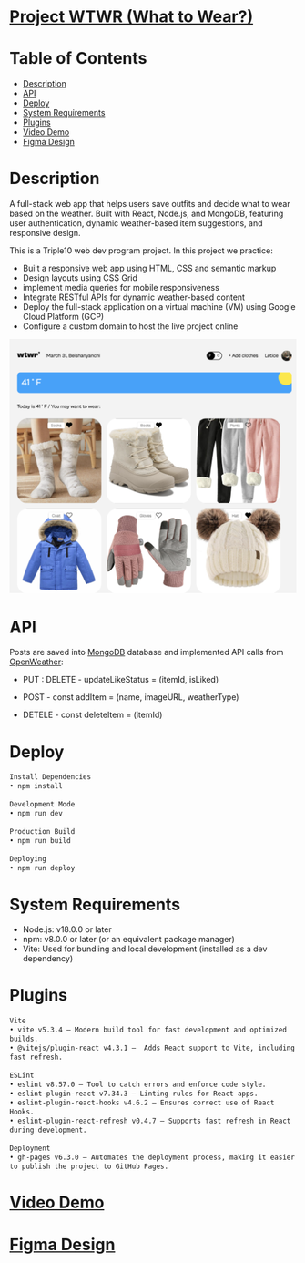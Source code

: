 # [Project WTWR (What to Wear?)](https://leticezwinger.com/)

# Table of Contents

- [Description](#description)
- [API](#api)
- [Deploy](#deploy)
- [System Requirements](#system-requirements)
- [Plugins](#plugins)
- [<a href="https://youtu.be/TOht5NQbq64" rel="nofollow">Video Demo</a>](https://youtu.be/TOht5NQbq64)
- [<a href="https://www.figma.com/design/dQLJwEKasIdspciJAJrCaf/Sprint-11_-WTWR?node-id=311-433&amp;p=f&amp;t=8heaDjekYZaoSaKv-0" rel="nofollow">Figma Design</a>](https://www.figma.com/design/dQLJwEKasIdspciJAJrCaf/Sprint-11_-WTWR?node-id=311-433&p=f&t=8heaDjekYZaoSaKv-0)

# Description

A full-stack web app that helps users save outfits and decide what to wear based on the weather. Built with React, Node.js, and MongoDB, featuring user authentication, dynamic weather-based item suggestions, and responsive design.

This is a Triple10 web dev program project. In this project we practice:

- Built a responsive web app using HTML, CSS and semantic markup
- Design layouts using CSS Grid
- implement media queries for mobile responsiveness
- Integrate RESTful APIs for dynamic weather-based content
- Deploy the full-stack application on a virtual machine (VM) using Google Cloud Platform (GCP)
- Configure a custom domain to host the live project online

![desktop-view](/src/assets/wtwr.png)

# API

Posts are saved into [MongoDB](https://www.mongodb.com/) database and implemented API calls from [OpenWeather](https://openweathermap.org/):

- PUT : DELETE - updateLikeStatus = (itemId, isLiked)

- POST - const addItem = (name, imageURL, weatherType)

- DETELE - const deleteItem = (itemId)

# Deploy

    Install Dependencies
    • npm install

    Development Mode
    • npm run dev

    Production Build
    • npm run build

    Deploying
    • npm run deploy

# System Requirements

- Node.js: v18.0.0 or later
- npm: v8.0.0 or later (or an equivalent package manager)
- Vite: Used for bundling and local development (installed as a dev dependency)

# Plugins

    Vite
    • vite v5.3.4 – Modern build tool for fast development and optimized builds.
    • @vitejs/plugin-react v4.3.1 –  Adds React support to Vite, including fast refresh.

    ESLint
    • eslint v8.57.0 – Tool to catch errors and enforce code style.
    • eslint-plugin-react v7.34.3 – Linting rules for React apps.
    • eslint-plugin-react-hooks v4.6.2 – Ensures correct use of React Hooks.
    • eslint-plugin-react-refresh v0.4.7 – Supports fast refresh in React during development.

    Deployment
    • gh-pages v6.3.0 – Automates the deployment process, making it easier to publish the project to GitHub Pages.

# [Video Demo](https://youtu.be/TOht5NQbq64)

# [Figma Design](https://www.figma.com/design/dQLJwEKasIdspciJAJrCaf/Sprint-11_-WTWR?node-id=311-433&p=f&t=8heaDjekYZaoSaKv-0)
